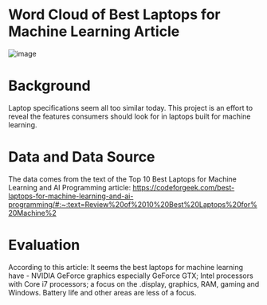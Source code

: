 # Word Cloud of Best Laptops for Machine Learning Article 



![image](https://user-images.githubusercontent.com/23224784/229383344-16564585-899c-4e8e-803e-e01223618c93.png)


# Background 

Laptop specifications seem all too similar today. This project is an effort to reveal the features consumers should look for in laptops built for machine learning. 

# Data and Data Source

The data comes from the text of the Top 10 Best Laptops for Machine Learning and AI Programming article: https://codeforgeek.com/best-laptops-for-machine-learning-and-ai-programming/#:~:text=Review%20of%2010%20Best%20Laptops%20for%20Machine%2


# Evaluation 

According to this article: It seems the best laptops for machine learning have - NVIDIA GeForce graphics especially GeForce GTX; Intel processors with Core i7 processors; a focus on the .display, graphics, RAM, gaming and Windows. 
Battery life and other areas are less of a focus. 
